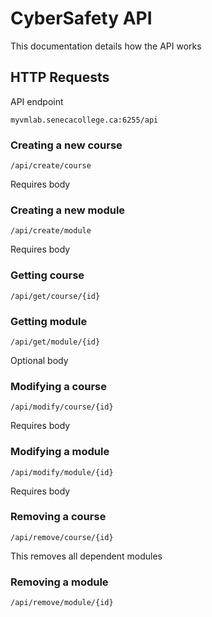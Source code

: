 # CyberSafety API

This documentation details how the API works

## HTTP Requests

API endpoint

```
myvmlab.senecacollege.ca:6255/api
```

### Creating a new course

```
/api/create/course
```
Requires body

### Creating a new module

```
/api/create/module
```
Requires body

### Getting course

```
/api/get/course/{id}
```
### Getting module

```
/api/get/module/{id}
```
Optional body

### Modifying a course

```
/api/modify/course/{id}
```
Requires body

### Modifying a module

```
/api/modify/module/{id}
```
Requires body

### Removing a course

```
/api/remove/course/{id}
```
This removes all dependent modules

### Removing a module

```
/api/remove/module/{id}
```
